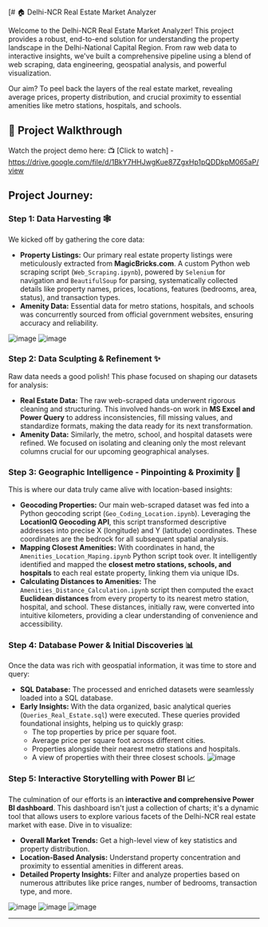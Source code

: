 [# 🏠 Delhi-NCR Real Estate Market Analyzer

Welcome to the Delhi-NCR Real Estate Market Analyzer! This project provides a robust, end-to-end solution for understanding the property landscape in the Delhi-National Capital Region. From raw web data to interactive insights, we've built a comprehensive pipeline using a blend of web scraping, data engineering, geospatial analysis, and powerful visualization.

Our aim? To peel back the layers of the real estate market, revealing average prices, property distribution, and crucial proximity to essential amenities like metro stations, hospitals, and schools.

## 🎥 Project Walkthrough

Watch the project demo here:
📺 [Click to watch] - https://drive.google.com/file/d/1BkY7HHJwgKue87ZgxHp1pQDDkpM065aP/view

## Project Journey: 

### Step 1: Data Harvesting 🕸️

We kicked off by gathering the core data:

* **Property Listings:** Our primary real estate property listings were meticulously extracted from **MagicBricks.com**. A custom Python web scraping script (`Web_Scraping.ipynb`), powered by `Selenium` for navigation and `BeautifulSoup` for parsing, systematically collected details like property names, prices, locations, features (bedrooms, area, status), and transaction types.
* **Amenity Data:** Essential data for metro stations, hospitals, and schools was concurrently sourced from official government websites, ensuring accuracy and reliability.

![image](https://github.com/user-attachments/assets/2559ffad-cf28-4a30-84b2-e1733b846619)
![image](https://github.com/user-attachments/assets/18d2bca4-5cd1-4ed2-909c-0f5391f99095) 


### Step 2: Data Sculpting & Refinement ✨

Raw data needs a good polish! This phase focused on shaping our datasets for analysis:

* **Real Estate Data:** The raw web-scraped data underwent rigorous cleaning and structuring. This involved hands-on work in **MS Excel and Power Query** to address inconsistencies, fill missing values, and standardize formats, making the data ready for its next transformation.
* **Amenity Data:** Similarly, the metro, school, and hospital datasets were refined. We focused on isolating and cleaning only the most relevant columns crucial for our upcoming geographical analyses.

### Step 3: Geographic Intelligence - Pinpointing & Proximity 📍

This is where our data truly came alive with location-based insights:

* **Geocoding Properties:** Our main web-scraped dataset was fed into a Python geocoding script (`Geo_Coding_Location.ipynb`). Leveraging the **LocationIQ Geocoding API**, this script transformed descriptive addresses into precise X (longitude) and Y (latitude) coordinates. These coordinates are the bedrock for all subsequent spatial analysis.
* **Mapping Closest Amenities:** With coordinates in hand, the `Amenities_Location_Maping.ipynb` Python script took over. It intelligently identified and mapped the **closest metro stations, schools, and hospitals** to each real estate property, linking them via unique IDs.
* **Calculating Distances to Amenities:** The `Amenities_Distance_Calculation.ipynb` script then computed the exact **Euclidean distances** from every property to its nearest metro station, hospital, and school. These distances, initially raw, were converted into intuitive kilometers, providing a clear understanding of convenience and accessibility.
  

### Step 4: Database Power & Initial Discoveries 📊

Once the data was rich with geospatial information, it was time to store and query:

* **SQL Database:** The processed and enriched datasets were seamlessly loaded into a SQL database.
* **Early Insights:** With the data organized, basic analytical queries (`Queries_Real_Estate.sql`) were executed. These queries provided foundational insights, helping us to quickly grasp:
    * The top properties by price per square foot.
    * Average price per square foot across different cities.
    * Properties alongside their nearest metro stations and hospitals.
    * A view of properties with their three closest schools.
![image](https://github.com/user-attachments/assets/6e252ee8-96a6-475c-b756-c7d53ceb4b32)


### Step 5: Interactive Storytelling with Power BI 📈

The culmination of our efforts is an **interactive and comprehensive Power BI dashboard**. This dashboard isn't just a collection of charts; it's a dynamic tool that allows users to explore various facets of the Delhi-NCR real estate market with ease. Dive in to visualize:

* **Overall Market Trends:** Get a high-level view of key statistics and property distribution.
* **Location-Based Analysis:** Understand property concentration and proximity to essential amenities in different areas.
* **Detailed Property Insights:** Filter and analyze properties based on numerous attributes like price ranges, number of bedrooms, transaction type, and more.
  
![image](https://github.com/user-attachments/assets/0e182f06-f943-4d64-9d64-f0c4018132d4)
![image](https://github.com/user-attachments/assets/40d9bbc9-e52d-497a-bb32-16b7e6ef159c)
![image](https://github.com/user-attachments/assets/832bbc38-d36f-4fc4-8933-2ef713bc5c12)

---
